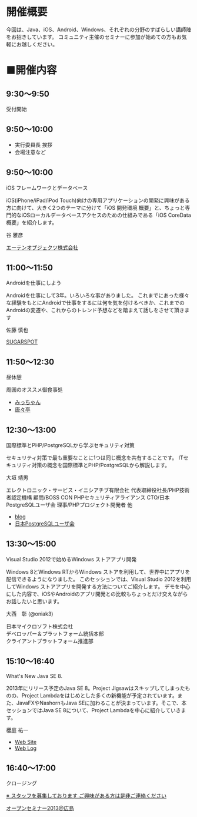 # 開催概要

今回は、Java、iOS、Android、Windows、それぞれの分野のすばらしい講師陣をお招きしています。
コミュニティ主催のセミナーに参加が始めての方もお気軽にお越しください。

#  ■開催内容

## 9:30～9:50
受付開始

## 9:50～10:00
* 実行委員長 挨拶
* 会場注意など

## 9:50～10:00
iOS フレームワークとデータベース

iOS(iPhone/iPad/iPod Touch)向けの専用アプリケーションの開発に興味がある方に向けて、大きく2つのテーマに分けて「iOS 開発環境 概要」と、ちょっと専門的なiOSローカルデータベースアクセスのための仕組みである「iOS CoreData 概要」を紹介します。

谷 雅彦

<a href="http://www.a10-objects.jp/">エーテンオブジェクツ株式会社</a>

## 11:00～11:50
Androidを仕事にしよう

Androidを仕事にして3年。いろいろな事がありました。
これまでにあった様々な経験をもとにAndroidで仕事をするには何を気を付けるべきか、これまでのAndroidの変遷や、これからのトレンド予想などを踏まえて話しをさせて頂きます

佐藤 慎也

<a href="http://sugarspot.net/">SUGARSPOT</a>

## 11:50～12:30
昼休憩

周囲のオススメ御食事処

* [みっちゃん](https://plus.google.com/105971836957484279783/about?gl=jp&hl=ja)
* [唐々亭](http://karakaratei.jp/)

## 12:30～13:00
国際標準とPHP/PostgreSQLから学ぶセキュリティ対策

セキュリティ対策で最も重要なことに1つは同じ概念を共有することです。
ITセキュリティ対策の概念を国際標準とPHP/PostgreSQLから解説します。

大垣 靖男

エレクトロニック・サービス・イニシアチブ有限会社 代表取締役社長/PHP技術者認定機構 顧問/BOSS CON PHPセキュリティアライアンス CTO/日本PostgreSQLユーザ会 理事/PHPプロジェクト開発者 他

* <a href="http://blog.ohgaki.net/">blog</a>
* <a href="http://www.postgresql.jp/">日本PostgreSQLユーザ会</a>

## 13:30～15:00
Visual Studio 2012で始めるWindows ストアアプリ開発

Windows 8とWindows RTからWindows ストアを利用して、世界中にアプリを配信できるようになりました。
このセッションでは、Visual Studio 2012を利用してWindows ストアアプリを開発する方法についてご紹介します。
デモを中心にした内容で、iOSやAndroidのアプリ開発との比較もちょっとだけ交えながらお話したいと思います。

大西　彰 (@oniak3)

日本マイクロソフト株式会社  
デベロッパー＆プラットフォーム統括本部  
クライアントプラットフォーム推進部  

## 15:10～16:40
What's New Java SE 8.

2013年にリリース予定のJava SE 8。Project Jigsawはスキップしてしまったものの、Project Lambdaをはじめとした多くの新機能が予定されています。また、JavaFXやNashornもJava SEに加わることが決まっています。そこで、本セッションではJava SE 8について、Project Lambdaを中心に紹介していきます。

櫻庭 祐一

* <a href="http://www.javainthebox.net/">Web Site</a></li>
* <a href="http://www.javainthebox.com/">Web Log</a></li>

## 16:40～17:00
クロージング

<div class="alert alert-success">
    <a href="mailto:alftaketomo@gmail.com?subject=OSH@2013のスタッフ募集について">※ スタッフを募集しております ご興味がある方は是非ご連絡ください</a>
</div>

[オープンセミナー2013@広島](http://osh-web.github.com)
